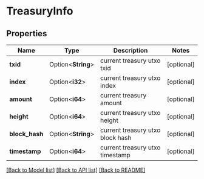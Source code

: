 # TreasuryInfo

## Properties

Name | Type | Description | Notes
------------ | ------------- | ------------- | -------------
**txid** | Option<**String**> | current treasury utxo txid | [optional]
**index** | Option<**i32**> | current treasury utxo index | [optional]
**amount** | Option<**i64**> | current treasury amount | [optional]
**height** | Option<**i64**> | current treasury utxo height | [optional]
**block_hash** | Option<**String**> | current treasury utxo block hash | [optional]
**timestamp** | Option<**i64**> | current treasury utxo timestamp | [optional]

[[Back to Model list]](../README.md#documentation-for-models) [[Back to API list]](../README.md#documentation-for-api-endpoints) [[Back to README]](../README.md)


